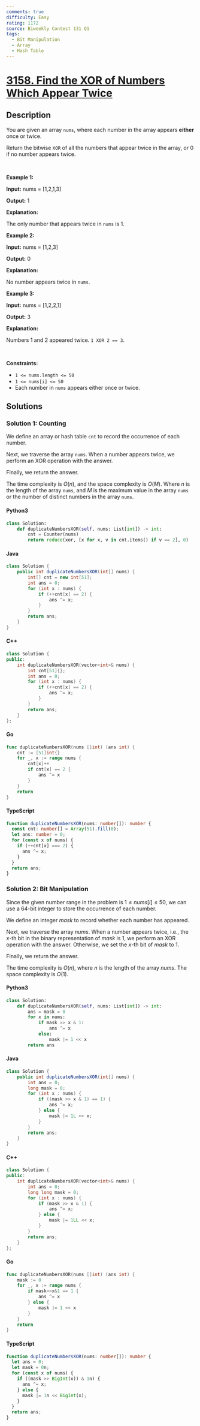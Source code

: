 ```yaml
---
comments: true
difficulty: Easy
rating: 1172
source: Biweekly Contest 131 Q1
tags:
  - Bit Manipulation
  - Array
  - Hash Table
---
```


<!-- problem:start -->

# [3158. Find the XOR of Numbers Which Appear Twice](https://leetcode.com/problems/find-the-xor-of-numbers-which-appear-twice)


## Description

<!-- description:start -->

<p>You are given an array <code>nums</code>, where each number in the array appears <strong>either</strong><em> </em>once<em> </em>or<em> </em>twice.</p>

<p>Return the bitwise<em> </em><code>XOR</code> of all the numbers that appear twice in the array, or 0 if no number appears twice.</p>

<p>&nbsp;</p>
<p><strong class="example">Example 1:</strong></p>

<div class="example-block">
<p><strong>Input:</strong> <span class="example-io">nums = [1,2,1,3]</span></p>

<p><strong>Output:</strong> <span class="example-io">1</span></p>

<p><strong>Explanation:</strong></p>

<p>The only number that appears twice in&nbsp;<code>nums</code>&nbsp;is 1.</p>
</div>

<p><strong class="example">Example 2:</strong></p>

<div class="example-block">
<p><strong>Input:</strong> <span class="example-io">nums = [1,2,3]</span></p>

<p><strong>Output:</strong> <span class="example-io">0</span></p>

<p><strong>Explanation:</strong></p>

<p>No number appears twice in&nbsp;<code>nums</code>.</p>
</div>

<p><strong class="example">Example 3:</strong></p>

<div class="example-block">
<p><strong>Input:</strong> <span class="example-io">nums = [1,2,2,1]</span></p>

<p><strong>Output:</strong> <span class="example-io">3</span></p>

<p><strong>Explanation:</strong></p>

<p>Numbers 1 and 2 appeared twice. <code>1 XOR 2 == 3</code>.</p>
</div>

<p>&nbsp;</p>
<p><strong>Constraints:</strong></p>

<ul>
	<li><code>1 &lt;= nums.length &lt;= 50</code></li>
	<li><code>1 &lt;= nums[i] &lt;= 50</code></li>
	<li>Each number in <code>nums</code> appears either once or twice.</li>
</ul>

<!-- description:end -->

## Solutions

<!-- solution:start -->

### Solution 1: Counting

We define an array or hash table `cnt` to record the occurrence of each number.

Next, we traverse the array `nums`. When a number appears twice, we perform an XOR operation with the answer.

Finally, we return the answer.

The time complexity is $O(n)$, and the space complexity is $O(M)$. Where $n$ is the length of the array `nums`, and $M$ is the maximum value in the array `nums` or the number of distinct numbers in the array `nums`.

<!-- tabs:start -->

#### Python3

```python
class Solution:
    def duplicateNumbersXOR(self, nums: List[int]) -> int:
        cnt = Counter(nums)
        return reduce(xor, [x for x, v in cnt.items() if v == 2], 0)
```

#### Java

```java
class Solution {
    public int duplicateNumbersXOR(int[] nums) {
        int[] cnt = new int[51];
        int ans = 0;
        for (int x : nums) {
            if (++cnt[x] == 2) {
                ans ^= x;
            }
        }
        return ans;
    }
}
```

#### C++

```cpp
class Solution {
public:
    int duplicateNumbersXOR(vector<int>& nums) {
        int cnt[51]{};
        int ans = 0;
        for (int x : nums) {
            if (++cnt[x] == 2) {
                ans ^= x;
            }
        }
        return ans;
    }
};
```

#### Go

```go
func duplicateNumbersXOR(nums []int) (ans int) {
	cnt := [51]int{}
	for _, x := range nums {
		cnt[x]++
		if cnt[x] == 2 {
			ans ^= x
		}
	}
	return
}
```

#### TypeScript

```ts
function duplicateNumbersXOR(nums: number[]): number {
  const cnt: number[] = Array(51).fill(0);
  let ans: number = 0;
  for (const x of nums) {
    if (++cnt[x] === 2) {
      ans ^= x;
    }
  }
  return ans;
}
```

<!-- tabs:end -->

<!-- solution:end -->

<!-- solution:start -->

### Solution 2: Bit Manipulation

Since the given number range in the problem is $1 \leq \textit{nums}[i] \leq 50$, we can use a $64$-bit integer to store the occurrence of each number.

We define an integer $\textit{mask}$ to record whether each number has appeared.

Next, we traverse the array $\textit{nums}$. When a number appears twice, i.e., the $x$-th bit in the binary representation of $\textit{mask}$ is $1$, we perform an XOR operation with the answer. Otherwise, we set the $x$-th bit of $\textit{mask}$ to $1$.

Finally, we return the answer.

The time complexity is $O(n)$, where $n$ is the length of the array $\textit{nums}$. The space complexity is $O(1)$.

<!-- tabs:start -->

#### Python3

```python
class Solution:
    def duplicateNumbersXOR(self, nums: List[int]) -> int:
        ans = mask = 0
        for x in nums:
            if mask >> x & 1:
                ans ^= x
            else:
                mask |= 1 << x
        return ans
```

#### Java

```java
class Solution {
    public int duplicateNumbersXOR(int[] nums) {
        int ans = 0;
        long mask = 0;
        for (int x : nums) {
            if ((mask >> x & 1) == 1) {
                ans ^= x;
            } else {
                mask |= 1L << x;
            }
        }
        return ans;
    }
}
```

#### C++

```cpp
class Solution {
public:
    int duplicateNumbersXOR(vector<int>& nums) {
        int ans = 0;
        long long mask = 0;
        for (int x : nums) {
            if (mask >> x & 1) {
                ans ^= x;
            } else {
                mask |= 1LL << x;
            }
        }
        return ans;
    }
};
```

#### Go

```go
func duplicateNumbersXOR(nums []int) (ans int) {
	mask := 0
	for _, x := range nums {
		if mask>>x&1 == 1 {
			ans ^= x
		} else {
			mask |= 1 << x
		}
	}
	return
}
```

#### TypeScript

```ts
function duplicateNumbersXOR(nums: number[]): number {
  let ans = 0;
  let mask = 0n;
  for (const x of nums) {
    if ((mask >> BigInt(x)) & 1n) {
      ans ^= x;
    } else {
      mask |= 1n << BigInt(x);
    }
  }
  return ans;
}
```

<!-- tabs:end -->

<!-- solution:end -->

<!-- problem:end -->
